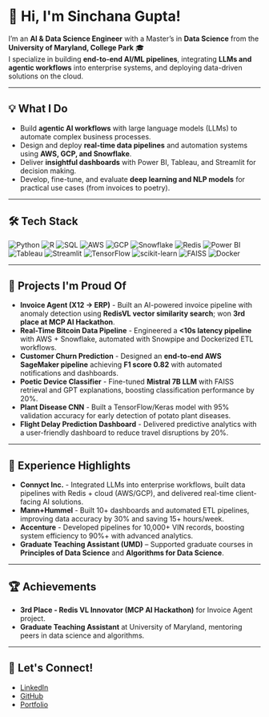 # 🚀 Hi, I'm Sinchana Gupta!

I’m an **AI & Data Science Engineer** with a Master’s in **Data Science** from the **University of Maryland, College Park** 🎓  
I specialize in building **end-to-end AI/ML pipelines**, integrating **LLMs and agentic workflows** into enterprise systems, and deploying data-driven solutions on the cloud.

---

## 💡 What I Do

- Build **agentic AI workflows** with large language models (LLMs) to automate complex business processes.  
- Design and deploy **real-time data pipelines** and automation systems using **AWS, GCP, and Snowflake**.  
- Deliver **insightful dashboards** with Power BI, Tableau, and Streamlit for decision making.  
- Develop, fine-tune, and evaluate **deep learning and NLP models** for practical use cases (from invoices to poetry).  

---

## 🛠️ Tech Stack

![Python](https://img.shields.io/badge/Python-3670A0?style=for-the-badge&logo=python&logoColor=white)
![R](https://img.shields.io/badge/R-276DC3?style=for-the-badge&logo=r&logoColor=white)
![SQL](https://img.shields.io/badge/SQL-FFCC00?style=for-the-badge&logo=postgresql&logoColor=white)
![AWS](https://img.shields.io/badge/AWS-FF9900?style=for-the-badge&logo=amazon-aws&logoColor=white)
![GCP](https://img.shields.io/badge/GCP-4285F4?style=for-the-badge&logo=google-cloud&logoColor=white)
![Snowflake](https://img.shields.io/badge/Snowflake-29B5E8?style=for-the-badge&logo=snowflake&logoColor=white)
![Redis](https://img.shields.io/badge/Redis-DC382D?style=for-the-badge&logo=redis&logoColor=white)
![Power BI](https://img.shields.io/badge/PowerBI-F2C811?style=for-the-badge&logo=powerbi&logoColor=white)
![Tableau](https://img.shields.io/badge/Tableau-E97627?style=for-the-badge&logo=tableau&logoColor=white)
![Streamlit](https://img.shields.io/badge/Streamlit-FF4B4B?style=for-the-badge&logo=streamlit&logoColor=white)
![TensorFlow](https://img.shields.io/badge/TensorFlow-FF6F00?style=for-the-badge&logo=tensorflow&logoColor=white)
![scikit-learn](https://img.shields.io/badge/scikit--learn-F7931E?style=for-the-badge&logo=scikit-learn&logoColor=white)
![FAISS](https://img.shields.io/badge/FAISS-009688?style=for-the-badge)
![Docker](https://img.shields.io/badge/Docker-2496ED?style=for-the-badge&logo=docker&logoColor=white)

---

## 🌟 Projects I'm Proud Of

- **Invoice Agent (X12 → ERP)** - Built an AI-powered invoice pipeline with anomaly detection using **RedisVL vector similarity search**; won **3rd place at MCP AI Hackathon**.  
- **Real-Time Bitcoin Data Pipeline** - Engineered a **<10s latency pipeline** with AWS + Snowflake, automated with Snowpipe and Dockerized ETL workflows.  
- **Customer Churn Prediction** - Designed an **end-to-end AWS SageMaker pipeline** achieving **F1 score 0.82** with automated notifications and dashboards.  
- **Poetic Device Classifier** - Fine-tuned **Mistral 7B LLM** with FAISS retrieval and GPT explanations, boosting classification performance by 20%.  
- **Plant Disease CNN** - Built a TensorFlow/Keras model with 95% validation accuracy for early detection of potato plant diseases.  
- **Flight Delay Prediction Dashboard** - Delivered predictive analytics with a user-friendly dashboard to reduce travel disruptions by 20%.  

---

## 💼 Experience Highlights

- **Connyct Inc.** - Integrated LLMs into enterprise workflows, built data pipelines with Redis + cloud (AWS/GCP), and delivered real-time client-facing AI solutions.  
- **Mann+Hummel** - Built 10+ dashboards and automated ETL pipelines, improving data accuracy by 30% and saving 15+ hours/week.  
- **Accenture** - Developed pipelines for 10,000+ VIN records, boosting system efficiency to 90%+ with advanced analytics.  
- **Graduate Teaching Assistant (UMD)** – Supported graduate courses in **Principles of Data Science** and **Algorithms for Data Science**.  

---

## 🏆 Achievements

- **3rd Place - Redis VL Innovator (MCP AI Hackathon)** for Invoice Agent project.  
- **Graduate Teaching Assistant** at University of Maryland, mentoring peers in data science and algorithms.  

---

## 🔗 Let's Connect!

- [LinkedIn](https://www.linkedin.com/in/sinchanagv/)  
- [GitHub](https://github.com/sinchanagv24)  
- [Portfolio](https://sinchanagv24.github.io/)  
